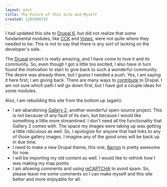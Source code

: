 ```yaml
---
layout: post
title: The Future of this Site and Myself
created: 1205998332
---
```


I had updated this site to [Drupal 6](http://drupal.org/download), but did not realize that some fundamental modules, like [CCK](http://drupal.org/project/cck) and [Views](http://drupal.org/project/views), were not quite where they needed to be.  This is not to say that there is any sort of lacking on the developer's side.

The [Drupal](http://drupal.org/) project is really amazing, and I have come to love it and its community.  So, even though I got a little too excited, I also have in turn found the motivation to start to give back to such a wonderful community.  The desire was already there, but I guess I needed a push.  Yes, I am saying it here first; I am giving back.  There are many ways to [contribute](http://drupal.org/contribute) to Drupal.  I am not sure which path I will go down first, but I have got a couple ideas for some modules.

Also, I am rebuilding this site from the bottom up (again):

* I am abandoning [Gallery 2](http://gallery.menalto.com/), another wonderful open-source project.  This is not because of any fault of its own, but because I would like something a little more streamlined.  I don't need all the functionality that Gallery 2 comes with.  The space my images were taking up was getting a little ridiculous as well.  So, I apologize for anyone that had links to any of those gallery images.  I imagine any of the good ones will be back up in due time.
* I need to make a new Drupal theme, this one, [Barron](http://drupal.org/project/barron) is pretty awesome for now.
* I will be importing my old content as well.  I would like to rethink how I was making my map points
* I am allowing comments and using [reCAPTCHA](http://recaptcha.net/) to avoid spam.  So, please leave me some comments so I can make myself and this site better and more enjoyable for all.

